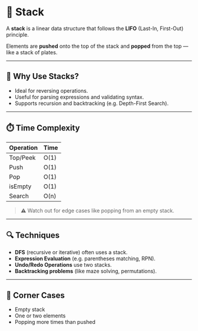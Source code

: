 # 🥞 Stack

A **stack** is a linear data structure that follows the **LIFO** (Last-In, First-Out) principle.

Elements are **pushed** onto the top of the stack and **popped** from the top — like a stack of plates.

---

## 📌 Why Use Stacks?

- Ideal for reversing operations.
- Useful for parsing expressions and validating syntax.
- Supports recursion and backtracking (e.g. Depth-First Search).

---

## ⏱️ Time Complexity

| Operation | Time |
| --------- | ---- |
| Top/Peek  | O(1) |
| Push      | O(1) |
| Pop       | O(1) |
| isEmpty   | O(1) |
| Search    | O(n) |

> ⚠️ Watch out for edge cases like popping from an empty stack.

---

## 🔍 Techniques

- **DFS** (recursive or iterative) often uses a stack.
- **Expression Evaluation** (e.g. parentheses matching, RPN).
- **Undo/Redo Operations** use two stacks.
- **Backtracking problems** (like maze solving, permutations).

---

## 🧪 Corner Cases

- Empty stack
- One or two elements
- Popping more times than pushed
